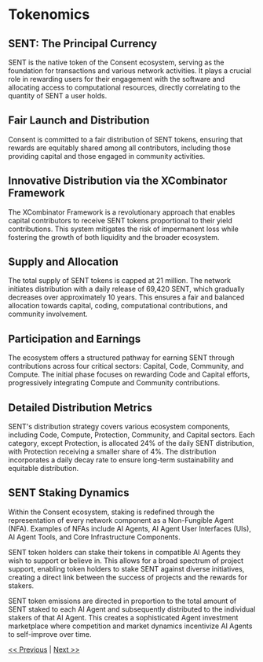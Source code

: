 # Tokenomics

## SENT: The Principal Currency

SENT is the native token of the Consent ecosystem, serving as the foundation for transactions and various network activities. It plays a crucial role in rewarding users for their engagement with the software and allocating access to computational resources, directly correlating to the quantity of SENT a user holds.

## Fair Launch and Distribution

Consent is committed to a fair distribution of SENT tokens, ensuring that rewards are equitably shared among all contributors, including those providing capital and those engaged in community activities.

## Innovative Distribution via the XCombinator Framework

The XCombinator Framework is a revolutionary approach that enables capital contributors to receive SENT tokens proportional to their yield contributions. This system mitigates the risk of impermanent loss while fostering the growth of both liquidity and the broader ecosystem.

## Supply and Allocation

The total supply of SENT tokens is capped at 21 million. The network initiates distribution with a daily release of 69,420 SENT, which gradually decreases over approximately 10 years. This ensures a fair and balanced allocation towards capital, coding, computational contributions, and community involvement.

## Participation and Earnings

The ecosystem offers a structured pathway for earning SENT through contributions across four critical sectors: Capital, Code, Community, and Compute. The initial phase focuses on rewarding Code and Capital efforts, progressively integrating Compute and Community contributions.

## Detailed Distribution Metrics

SENT's distribution strategy covers various ecosystem components, including Code, Compute, Protection, Community, and Capital sectors. Each category, except Protection, is allocated 24% of the daily SENT distribution, with Protection receiving a smaller share of 4%. The distribution incorporates a daily decay rate to ensure long-term sustainability and equitable distribution.

## SENT Staking Dynamics

Within the Consent ecosystem, staking is redefined through the representation of every network component as a Non-Fungible Agent (NFA). Examples of NFAs include AI Agents, AI Agent User Interfaces (UIs), AI Agent Tools, and Core Infrastructure Components.

SENT token holders can stake their tokens in compatible AI Agents they wish to support or believe in. This allows for a broad spectrum of project support, enabling token holders to stake SENT against diverse initiatives, creating a direct link between the success of projects and the rewards for stakers.

SENT token emissions are directed in proportion to the total amount of SENT staked to each AI Agent and subsequently distributed to the individual stakers of that AI Agent. This creates a sophisticated Agent investment marketplace where competition and market dynamics incentivize AI Agents to self-improve over time.


[<< Previous](technical_architecture.md) | [Next >>](governance.md)

